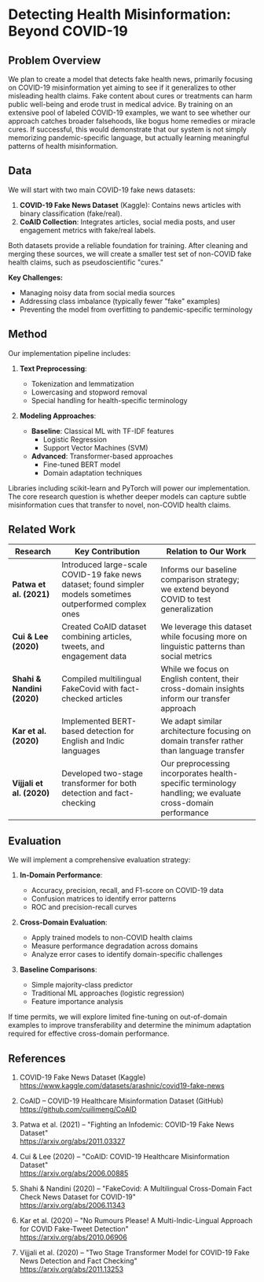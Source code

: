 # Detecting Health Misinformation: Beyond COVID-19

## Problem Overview

We plan to create a model that detects fake health news, primarily focusing on COVID-19 misinformation yet aiming to see if it generalizes to other misleading health claims. Fake content about cures or treatments can harm public well-being and erode trust in medical advice. By training on an extensive pool of labeled COVID-19 examples, we want to see whether our approach catches broader falsehoods, like bogus home remedies or miracle cures. If successful, this would demonstrate that our system is not simply memorizing pandemic-specific language, but actually learning meaningful patterns of health misinformation.

## Data

We will start with two main COVID-19 fake news datasets:

1. **COVID-19 Fake News Dataset** (Kaggle): Contains news articles with binary classification (fake/real).
2. **CoAID Collection**: Integrates articles, social media posts, and user engagement metrics with fake/real labels.

Both datasets provide a reliable foundation for training. After cleaning and merging these sources, we will create a smaller test set of non-COVID fake health claims, such as pseudoscientific "cures." 

**Key Challenges:**
- Managing noisy data from social media sources
- Addressing class imbalance (typically fewer "fake" examples)
- Preventing the model from overfitting to pandemic-specific terminology

## Method

Our implementation pipeline includes:

1. **Text Preprocessing**:
   - Tokenization and lemmatization
   - Lowercasing and stopword removal
   - Special handling for health-specific terminology

2. **Modeling Approaches**:
   - **Baseline**: Classical ML with TF-IDF features
     - Logistic Regression
     - Support Vector Machines (SVM)
   - **Advanced**: Transformer-based approaches
     - Fine-tuned BERT model
     - Domain adaptation techniques

Libraries including scikit-learn and PyTorch will power our implementation. The core research question is whether deeper models can capture subtle misinformation cues that transfer to novel, non-COVID health claims.

## Related Work

| Research | Key Contribution | Relation to Our Work |
|----------|------------------|----------------------|
| **Patwa et al. (2021)** | Introduced large-scale COVID-19 fake news dataset; found simpler models sometimes outperformed complex ones | Informs our baseline comparison strategy; we extend beyond COVID to test generalization |
| **Cui & Lee (2020)** | Created CoAID dataset combining articles, tweets, and engagement data | We leverage this dataset while focusing more on linguistic patterns than social metrics |
| **Shahi & Nandini (2020)** | Compiled multilingual FakeCovid with fact-checked articles | While we focus on English content, their cross-domain insights inform our transfer approach |
| **Kar et al. (2020)** | Implemented BERT-based detection for English and Indic languages | We adapt similar architecture focusing on domain transfer rather than language transfer |
| **Vijjali et al. (2020)** | Developed two-stage transformer for both detection and fact-checking | Our preprocessing incorporates health-specific terminology handling; we evaluate cross-domain performance |

## Evaluation

We will implement a comprehensive evaluation strategy:

1. **In-Domain Performance**:
   - Accuracy, precision, recall, and F1-score on COVID-19 data
   - Confusion matrices to identify error patterns
   - ROC and precision-recall curves

2. **Cross-Domain Evaluation**:
   - Apply trained models to non-COVID health claims
   - Measure performance degradation across domains
   - Analyze error cases to identify domain-specific challenges

3. **Baseline Comparisons**:
   - Simple majority-class predictor
   - Traditional ML approaches (logistic regression)
   - Feature importance analysis

If time permits, we will explore limited fine-tuning on out-of-domain examples to improve transferability and determine the minimum adaptation required for effective cross-domain performance.

## References

1. COVID-19 Fake News Dataset (Kaggle)  
   https://www.kaggle.com/datasets/arashnic/covid19-fake-news

2. CoAID – COVID-19 Healthcare Misinformation Dataset (GitHub)  
   https://github.com/cuilimeng/CoAID

3. Patwa et al. (2021) – "Fighting an Infodemic: COVID-19 Fake News Dataset"  
   https://arxiv.org/abs/2011.03327

4. Cui & Lee (2020) – "CoAID: COVID-19 Healthcare Misinformation Dataset"  
   https://arxiv.org/abs/2006.00885

5. Shahi & Nandini (2020) – "FakeCovid: A Multilingual Cross-Domain Fact Check News Dataset for COVID-19"  
   https://arxiv.org/abs/2006.11343

6. Kar et al. (2020) – "No Rumours Please! A Multi-Indic-Lingual Approach for COVID Fake-Tweet Detection"  
   https://arxiv.org/abs/2010.06906

7. Vijjali et al. (2020) – "Two Stage Transformer Model for COVID-19 Fake News Detection and Fact Checking"  
   https://arxiv.org/abs/2011.13253